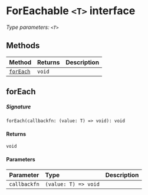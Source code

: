 # ForEachable `<T>` interface



_Type parameters: `<T>`_









## Methods

| Method	   |  Returns	| Description|
|:-------------|:-------|:-----------|
|[`forEach`](#foreach)      | `void` |  |



## forEach



##### Signature
`forEach(callbackfn: (value: T) => void): void`

#### Returns
`void`

#### Parameters


| Parameter	   | Type    | Description |
|:-------------|:---------------|:------------|
| `callbackfn`    | `(value: T) => void` |  |

